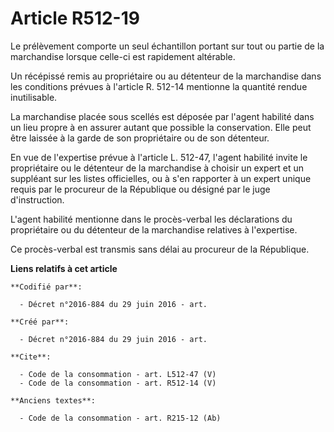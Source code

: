 # Article R512-19

Le prélèvement comporte un seul échantillon portant sur tout ou partie de la marchandise lorsque celle-ci est rapidement
altérable. 

Un récépissé remis au propriétaire ou au détenteur de la marchandise dans les conditions prévues à l'article R. 512-14
mentionne la quantité rendue inutilisable. 

La marchandise placée sous scellés est déposée par l'agent habilité dans un lieu propre à en assurer autant que possible la
conservation. Elle peut être laissée à la garde de son propriétaire ou de son détenteur. 

En vue de l'expertise prévue à l'article L. 512-47, l'agent habilité invite le propriétaire ou le détenteur de la marchandise
à choisir un expert et un suppléant sur les listes officielles, ou à s'en rapporter à un expert unique requis par le
procureur de la République ou désigné par le juge d'instruction. 

L'agent habilité mentionne dans le procès-verbal les déclarations du propriétaire ou du détenteur de la marchandise relatives
à l'expertise. 

Ce procès-verbal est transmis sans délai au procureur de la République.

**Liens relatifs à cet article**

	**Codifié par**:

	  - Décret n°2016-884 du 29 juin 2016 - art.

	**Créé par**:

	  - Décret n°2016-884 du 29 juin 2016 - art.

	**Cite**:

	  - Code de la consommation - art. L512-47 (V)
	  - Code de la consommation - art. R512-14 (V)

	**Anciens textes**:

	  - Code de la consommation - art. R215-12 (Ab)
